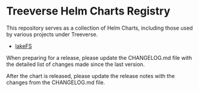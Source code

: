 # Treeverse Helm Charts Registry

This repository serves as a collection of Helm Charts, including those used by various projects under Treeverse.

- [lakeFS](https://github.com/treeverse/charts/tree/master/charts/lakefs)

When preparing for a release, please update the CHANGELOG.md file with the detailed list of changes made since the last version.

After the chart is released, please update the release notes with the changes from the CHANGELOG.md file.
